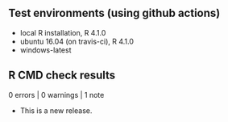 ## Test environments (using github actions)
* local R installation, R 4.1.0
* ubuntu 16.04 (on travis-ci), R 4.1.0
* windows-latest

## R CMD check results

0 errors | 0 warnings | 1 note

* This is a new release.
